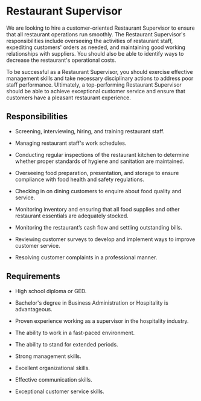 # Restaurant Supervisor

We are looking to hire a customer-oriented Restaurant Supervisor to ensure that all restaurant operations run smoothly. The Restaurant Supervisor's responsibilities include overseeing the activities of restaurant staff, expediting customers' orders as needed, and maintaining good working relationships with suppliers. You should also be able to identify ways to decrease the restaurant's operational costs.

To be successful as a Restaurant Supervisor, you should exercise effective management skills and take necessary disciplinary actions to address poor staff performance. Ultimately, a top-performing Restaurant Supervisor should be able to achieve exceptional customer service and ensure that customers have a pleasant restaurant experience.

## Responsibilities

* Screening, interviewing, hiring, and training restaurant staff.

* Managing restaurant staff's work schedules.

* Conducting regular inspections of the restaurant kitchen to determine whether proper standards of hygiene and sanitation are maintained.

* Overseeing food preparation, presentation, and storage to ensure compliance with food health and safety regulations.

* Checking in on dining customers to enquire about food quality and service.

* Monitoring inventory and ensuring that all food supplies and other restaurant essentials are adequately stocked.

* Monitoring the restaurant’s cash flow and settling outstanding bills.

* Reviewing customer surveys to develop and implement ways to improve customer service.

* Resolving customer complaints in a professional manner.

## Requirements

* High school diploma or GED.

* Bachelor's degree in Business Administration or Hospitality is advantageous.

* Proven experience working as a supervisor in the hospitality industry.

* The ability to work in a fast-paced environment.

* The ability to stand for extended periods.

* Strong management skills.

* Excellent organizational skills.

* Effective communication skills.

* Exceptional customer service skills.


